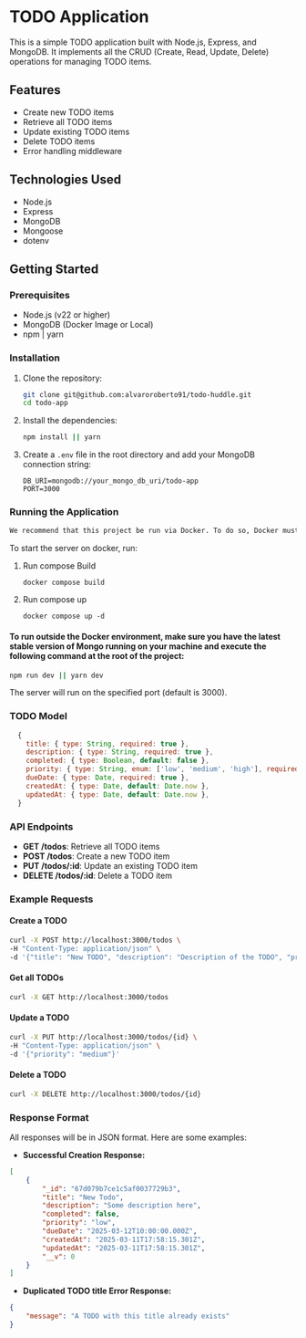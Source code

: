 # TODO Application

This is a simple TODO application built with Node.js, Express, and MongoDB. It implements all the CRUD (Create, Read, Update, Delete) operations for managing TODO items.

## Features

- Create new TODO items
- Retrieve all TODO items
- Update existing TODO items
- Delete TODO items
- Error handling middleware

## Technologies Used

- Node.js
- Express
- MongoDB
- Mongoose
- dotenv

## Getting Started

### Prerequisites

- Node.js (v22 or higher)
- MongoDB (Docker Image or Local)
- npm | yarn

### Installation

1. Clone the repository:

   ```bash
   git clone git@github.com:alvaroroberto91/todo-huddle.git
   cd todo-app
   ```

2. Install the dependencies:

   ```bash
   npm install || yarn
   ```

3. Create a `.env` file in the root directory and add your MongoDB connection string:

   ```plaintext
   DB_URI=mongodb://your_mongo_db_uri/todo-app
   PORT=3000
   ```

### Running the Application

```sh
We recommend that this project be run via Docker. To do so, Docker must be installed.
```

To start the server on docker, run:

1. Run compose Build
    ```plaintext
    docker compose build
    ```
2. Run compose up
    ```plaintext
    docker compose up -d
    ```

#### To run outside the Docker environment, make sure you have the latest stable version of Mongo running on your machine and execute the following command at the root of the project:

```bash
npm run dev || yarn dev
```

The server will run on the specified port (default is 3000).

### TODO Model
```javascript
  {
    title: { type: String, required: true },
    description: { type: String, required: true },
    completed: { type: Boolean, default: false },
    priority: { type: String, enum: ['low', 'medium', 'high'], required: true },
    dueDate: { type: Date, required: true },
    createdAt: { type: Date, default: Date.now },
    updatedAt: { type: Date, default: Date.now },
  }
```

### API Endpoints

- **GET /todos**: Retrieve all TODO items
- **POST /todos**: Create a new TODO item
- **PUT /todos/:id**: Update an existing TODO item
- **DELETE /todos/:id**: Delete a TODO item

### Example Requests

#### Create a TODO

```bash
curl -X POST http://localhost:3000/todos \
-H "Content-Type: application/json" \
-d '{"title": "New TODO", "description": "Description of the TODO", "priority": "medium", "dueDate": "2025-03-18"}'
```

#### Get all TODOs

```bash
curl -X GET http://localhost:3000/todos
```
#### Update a TODO

```bash
curl -X PUT http://localhost:3000/todos/{id} \
-H "Content-Type: application/json" \
-d '{"priority": "medium"}'
```

#### Delete a TODO

```bash
curl -X DELETE http://localhost:3000/todos/{id}

```

### Response Format

All responses will be in JSON format. Here are some examples:

- **Successful Creation Response:**

```json
[
    {
        "_id": "67d079b7ce1c5af0037729b3",
        "title": "New Todo",
        "description": "Some description here",
        "completed": false,
        "priority": "low",
        "dueDate": "2025-03-12T10:00:00.000Z",
        "createdAt": "2025-03-11T17:58:15.301Z",
        "updatedAt": "2025-03-11T17:58:15.301Z",
        "__v": 0
    }
]
```

- **Duplicated TODO title Error Response:**

```json
{
    "message": "A TODO with this title already exists"
}
```

